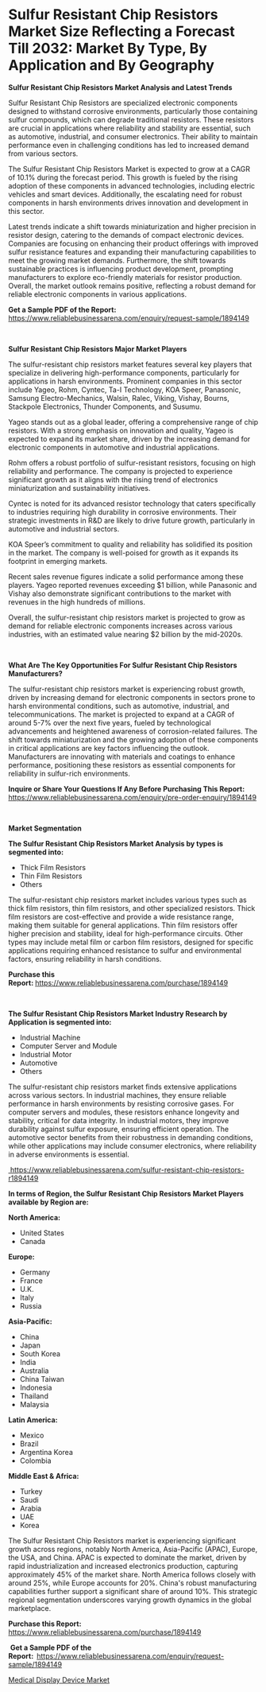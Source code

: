 <p><h1>Sulfur Resistant Chip Resistors Market Size Reflecting a Forecast Till 2032: Market By Type, By Application and By Geography</h1></p><p><strong>Sulfur Resistant Chip Resistors Market Analysis and Latest Trends</strong></p>
<p><p>Sulfur Resistant Chip Resistors are specialized electronic components designed to withstand corrosive environments, particularly those containing sulfur compounds, which can degrade traditional resistors. These resistors are crucial in applications where reliability and stability are essential, such as automotive, industrial, and consumer electronics. Their ability to maintain performance even in challenging conditions has led to increased demand from various sectors.</p><p>The Sulfur Resistant Chip Resistors Market is expected to grow at a CAGR of 10.1% during the forecast period. This growth is fueled by the rising adoption of these components in advanced technologies, including electric vehicles and smart devices. Additionally, the escalating need for robust components in harsh environments drives innovation and development in this sector. </p><p>Latest trends indicate a shift towards miniaturization and higher precision in resistor design, catering to the demands of compact electronic devices. Companies are focusing on enhancing their product offerings with improved sulfur resistance features and expanding their manufacturing capabilities to meet the growing market demands. Furthermore, the shift towards sustainable practices is influencing product development, prompting manufacturers to explore eco-friendly materials for resistor production. Overall, the market outlook remains positive, reflecting a robust demand for reliable electronic components in various applications.</p></p>
<p><strong>Get a Sample PDF of the Report:&nbsp;</strong> <a href="https://www.reliablebusinessarena.com/enquiry/request-sample/1894149?utm_campaign=3015&utm_medium=2&utm_source=Github&utm_content=ia&utm_term=07042025&utm_id=sulfur-resistant-chip-resistors">https://www.reliablebusinessarena.com/enquiry/request-sample/1894149</a></p>
<p>&nbsp;</p>
<p><strong>Sulfur Resistant Chip Resistors Major Market Players</strong></p>
<p><p>The sulfur-resistant chip resistors market features several key players that specialize in delivering high-performance components, particularly for applications in harsh environments. Prominent companies in this sector include Yageo, Rohm, Cyntec, Ta-I Technology, KOA Speer, Panasonic, Samsung Electro-Mechanics, Walsin, Ralec, Viking, Vishay, Bourns, Stackpole Electronics, Thunder Components, and Susumu.</p><p>Yageo stands out as a global leader, offering a comprehensive range of chip resistors. With a strong emphasis on innovation and quality, Yageo is expected to expand its market share, driven by the increasing demand for electronic components in automotive and industrial applications.</p><p>Rohm offers a robust portfolio of sulfur-resistant resistors, focusing on high reliability and performance. The company is projected to experience significant growth as it aligns with the rising trend of electronics miniaturization and sustainability initiatives.</p><p>Cyntec is noted for its advanced resistor technology that caters specifically to industries requiring high durability in corrosive environments. Their strategic investments in R&D are likely to drive future growth, particularly in automotive and industrial sectors.</p><p>KOA Speer’s commitment to quality and reliability has solidified its position in the market. The company is well-poised for growth as it expands its footprint in emerging markets.</p><p>Recent sales revenue figures indicate a solid performance among these players. Yageo reported revenues exceeding $1 billion, while Panasonic and Vishay also demonstrate significant contributions to the market with revenues in the high hundreds of millions.</p><p>Overall, the sulfur-resistant chip resistors market is projected to grow as demand for reliable electronic components increases across various industries, with an estimated value nearing $2 billion by the mid-2020s.</p></p>
<p>&nbsp;</p>
<p><strong>What Are The Key Opportunities For Sulfur Resistant Chip Resistors Manufacturers?</strong></p>
<p><p>The sulfur-resistant chip resistors market is experiencing robust growth, driven by increasing demand for electronic components in sectors prone to harsh environmental conditions, such as automotive, industrial, and telecommunications. The market is projected to expand at a CAGR of around 5-7% over the next five years, fueled by technological advancements and heightened awareness of corrosion-related failures. The shift towards miniaturization and the growing adoption of these components in critical applications are key factors influencing the outlook. Manufacturers are innovating with materials and coatings to enhance performance, positioning these resistors as essential components for reliability in sulfur-rich environments.</p></p>
<p><strong>Inquire or Share Your Questions If Any Before Purchasing This Report:</strong> <a href="https://www.reliablebusinessarena.com/enquiry/pre-order-enquiry/1894149?utm_campaign=3015&utm_medium=2&utm_source=Github&utm_content=ia&utm_term=07042025&utm_id=sulfur-resistant-chip-resistors">https://www.reliablebusinessarena.com/enquiry/pre-order-enquiry/1894149</a></p>
<p>&nbsp;</p>
<p><strong>Market Segmentation</strong></p>
<p><strong>The Sulfur Resistant Chip Resistors Market Analysis by types is segmented into:</strong></p>
<p><ul><li>Thick Film Resistors</li><li>Thin Film Resistors</li><li>Others</li></ul></p>
<p><p>The sulfur-resistant chip resistors market includes various types such as thick film resistors, thin film resistors, and other specialized resistors. Thick film resistors are cost-effective and provide a wide resistance range, making them suitable for general applications. Thin film resistors offer higher precision and stability, ideal for high-performance circuits. Other types may include metal film or carbon film resistors, designed for specific applications requiring enhanced resistance to sulfur and environmental factors, ensuring reliability in harsh conditions.</p></p>
<p><strong>Purchase this Report:&nbsp;</strong><a href="https://www.reliablebusinessarena.com/purchase/1894149?utm_campaign=3015&utm_medium=2&utm_source=Github&utm_content=ia&utm_term=07042025&utm_id=sulfur-resistant-chip-resistors">https://www.reliablebusinessarena.com/purchase/1894149</a></p>
<p>&nbsp;</p>
<p><strong>The Sulfur Resistant Chip Resistors Market Industry Research by Application is segmented into:</strong></p>
<p><ul><li>Industrial Machine</li><li>Computer Server and Module</li><li>Industrial Motor</li><li>Automotive</li><li>Others</li></ul></p>
<p><p>The sulfur-resistant chip resistors market finds extensive applications across various sectors. In industrial machines, they ensure reliable performance in harsh environments by resisting corrosive gases. For computer servers and modules, these resistors enhance longevity and stability, critical for data integrity. In industrial motors, they improve durability against sulfur exposure, ensuring efficient operation. The automotive sector benefits from their robustness in demanding conditions, while other applications may include consumer electronics, where reliability in adverse environments is essential.</p></p>
<p><a href="https://www.reliablebusinessarena.com/sulfur-resistant-chip-resistors-r1894149?utm_campaign=3015&utm_medium=2&utm_source=Github&utm_content=ia&utm_term=07042025&utm_id=sulfur-resistant-chip-resistors">&nbsp;https://www.reliablebusinessarena.com/sulfur-resistant-chip-resistors-r1894149</a></p>
<p><strong>In terms of Region, the Sulfur Resistant Chip Resistors Market Players available by Region are:</strong></p>
<p>
    <p> <strong> North America: </strong>
        <ul>
            <li>United States</li>
            <li>Canada</li>
        </ul>
        </p> 
    <p> <strong> Europe: </strong>
        <ul>
            <li>Germany</li>
            <li>France</li>
            <li>U.K.</li>
            <li>Italy</li>
            <li>Russia</li>
        </ul>
        </p> 
    <p> <strong> Asia-Pacific: </strong>
        <ul>
            <li>China</li>
            <li>Japan</li>
            <li>South Korea</li>
            <li>India</li>
            <li>Australia</li>
            <li>China Taiwan</li>
            <li>Indonesia</li>
            <li>Thailand</li>
            <li>Malaysia</li>
        </ul>
        </p> 
    <p> <strong> Latin America: </strong>
        <ul>
            <li>Mexico</li>
            <li>Brazil</li>
            <li>Argentina Korea</li>
            <li>Colombia</li>
        </ul>
        </p> 
    <p> <strong> Middle East & Africa: </strong>
        <ul>
            <li>Turkey</li>
            <li>Saudi</li>
            <li>Arabia</li>
            <li>UAE</li>
            <li>Korea</li>
        </ul>
    </p>
    </p>
<p><p>The Sulfur Resistant Chip Resistors market is experiencing significant growth across regions, notably North America, Asia-Pacific (APAC), Europe, the USA, and China. APAC is expected to dominate the market, driven by rapid industrialization and increased electronics production, capturing approximately 45% of the market share. North America follows closely with around 25%, while Europe accounts for 20%. China's robust manufacturing capabilities further support a significant share of around 10%. This strategic regional segmentation underscores varying growth dynamics in the global marketplace.</p></p>
<p><strong>Purchase this Report: </strong><a href="https://www.reliablebusinessarena.com/purchase/1894149?utm_campaign=3015&utm_medium=2&utm_source=Github&utm_content=ia&utm_term=07042025&utm_id=sulfur-resistant-chip-resistors">https://www.reliablebusinessarena.com/purchase/1894149</a></p>
<p>&nbsp;<strong>Get a Sample PDF of the Report:&nbsp;&nbsp;</strong><a href="https://www.reliablebusinessarena.com/enquiry/request-sample/1894149?utm_campaign=3015&utm_medium=2&utm_source=Github&utm_content=ia&utm_term=07042025&utm_id=sulfur-resistant-chip-resistors">https://www.reliablebusinessarena.com/enquiry/request-sample/1894149</a></p>
<p><strong></strong></p>
<p><p><a href="https://github.com/saroarmaicky/Market-Research-Report-List-1/blob/main/medical-display-device-market.md?utm_campaign=3015&utm_medium=2&utm_source=Github&utm_content=ia&utm_term=07042025&utm_id=sulfur-resistant-chip-resistors">Medical Display Device Market</a></p></p>